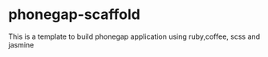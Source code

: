 phonegap-scaffold
=================

This is a template to build phonegap application using ruby,coffee, scss and jasmine
